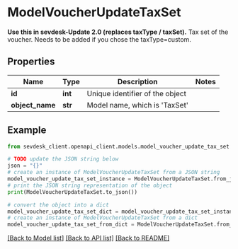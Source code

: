 # ModelVoucherUpdateTaxSet

**Use this in sevdesk-Update 2.0 (replaces taxType / taxSet).**  Tax set of the voucher. Needs to be added if you chose the taxType=custom.

## Properties

Name | Type | Description | Notes
------------ | ------------- | ------------- | -------------
**id** | **int** | Unique identifier of the object | 
**object_name** | **str** | Model name, which is &#39;TaxSet&#39; | 

## Example

```python
from sevdesk_client.openapi_client.models.model_voucher_update_tax_set import ModelVoucherUpdateTaxSet

# TODO update the JSON string below
json = "{}"
# create an instance of ModelVoucherUpdateTaxSet from a JSON string
model_voucher_update_tax_set_instance = ModelVoucherUpdateTaxSet.from_json(json)
# print the JSON string representation of the object
print(ModelVoucherUpdateTaxSet.to_json())

# convert the object into a dict
model_voucher_update_tax_set_dict = model_voucher_update_tax_set_instance.to_dict()
# create an instance of ModelVoucherUpdateTaxSet from a dict
model_voucher_update_tax_set_from_dict = ModelVoucherUpdateTaxSet.from_dict(model_voucher_update_tax_set_dict)
```
[[Back to Model list]](../README.md#documentation-for-models) [[Back to API list]](../README.md#documentation-for-api-endpoints) [[Back to README]](../README.md)


